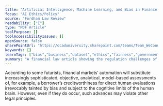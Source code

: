 ```yaml
---
title: "Artificial Intelligence, Machine Learning, and Bias in Finance: Toward Responsible Innovation"
focus: "AI Ethics/Policy"
source: "Fordham Law Review"
readability: ["E"]
type: "PDF Article"
toolPurpose: []
toolAccessibilityIssues: []
openSource: false
sharePointUrl: "https://ocaduniversity.sharepoint.com/teams/Team_WeCount/Shared%20Documents/Resources%20and%20Tools/Literature%20(curated)/Artificial%20intelligence,%20machine%20learning,%20and%20bias%20in%20finance_Toward%20responsible%20innovation.pdf"
keywords: []
learnTags: ["bias","business","dataset","ethics","fairness","government","machineLearning"]
summary: "A financial law article showing the regulation challenges of consumer data algorithms in commerce.   "
---
```

According to some futurists, financial markets’ automation will substitute increasingly sophisticated, objective, analytical, model-based assessments of, for example, a borrower’s creditworthiness for direct human evaluations irrevocably tainted by bias and subject to the cognitive limits of the human brain. However, even if they do occur, such advances may violate other legal principles.
